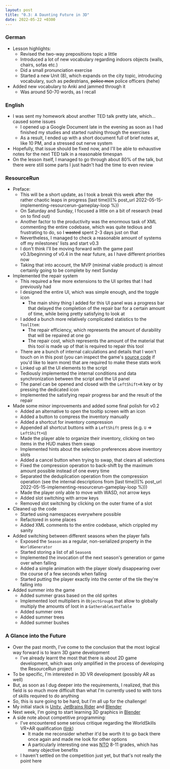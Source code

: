 ```yaml
---
layout: post
title: "0.3: A Daunting Future in 3D"
date: 2022-05-22 +0300
---
```


### German

- Lesson highlights:
  - Revised the two-way prepositions topic a little
  - Introduced a lot of new vocabulary regarding indoors objects (walls, chairs, sofas etc.)
  - Did a small pronunciation exercise
  - Started a new Unit (8), which expands on the city topic, introducing vocabulary, such as pedestrians, ~~police men~~
    police officers (hehe)
- Added new vocabulary to Anki and jammed through it
  - Was around 50-70 words, as I recall

### English

- I was sent my homework about another TED talk pretty late, which... caused some issues
  - I opened up a Google Document late in the evening as soon as I had finished my studies and started rushing through
    the exercises
  - As a result, I ended up with a short document full of brief notes at, like 10 PM, and a stressed out nerve system
- Hopefully, that issue should be fixed now, and I'll be able to exhaustive notes for the next TED talk in a reasonable
  timespan
- On the lesson itself, I managed to go through about 80% of the talk, but there were still some parts I just hadn't
  had the time to even review

### ResourceRun

- Preface:
  - This will be a short update, as I took a break this week after the rather chaotic leaps in progress
    [last time]({% post_url 2022-05-15-implementing-resourcerun-gameplay-loop %})
  - On Saturday and Sunday, I focused a little on a bit of research (read on to find out)
  - Another factor to the productivity was the enormous task of XML commenting the entire codebase, which was quite
    tedious and frustrating to do, so I ~~wasted~~ spent 2-3 days just on that
  - Nevertheless, I managed to check a reasonable amount of systems off my milestones' lists and start v0.3
  - I don't think I'll be moving forward with the game past v0.3/beginning of v0.4 in the near future, as I have
    different priorities now
  - Taking that into account, the MVP (minimal viable product) is almost certainly going to be complete by next Sunday
- Implemented the repair system
  - This required a few more extensions to the UI sprites that I had previously had
  - I designed the entire UI, which was simple enough, and the toggle icon
    - The main shiny thing I added for this UI panel was a progress bar that delayed the completion of the repair bar
      for a certain amount of time, while being pretty satisfying to look at
  - I added a bunch more relatively complicated statistics to the `ToolItem`:
    - The repair efficiency, which represents the amount of durability that will be repaired at one go
    - The repair cost, which represents the amount of the material that this tool is made up of that is required to
      repair this tool
  - There are a bunch of internal calculations and details that I won't touch on in this post (you can inspect the
    game's [source code](https://github.com/kanpov/ResourceRun) if you'd like to learn more) that are required to make
    these stats work
  - Linked up all the UI elements to the script
  - Tediously implemented the internal conditions and data synchronization between the script and the UI panel
  - The panel can be opened and closed with the `LeftShift+R` key or by pressing the dedicated icon
  - Implemented the satisfying repair progress bar and the result of the repair
- Made some minor improvements and added some final polish for v0.2
  - Added an alternative to open the tooltip screen with an icon
  - Added a button to compress the inventory manually
  - Added a shortcut for inventory compression
  - Appended all shortcut buttons with a `LeftShift` press (e.g. `U` => `LeftShift+U`)
  - Made the player able to organize their inventory, clicking on two items in the HUD makes them swap
  - Implemented hints about the selection preferences above inventory slots
  - Added a cancel button when trying to swap, that clears all selections
  - Fixed the compression operation to back-shift by the maximum amount possible instead of one every time
  - Separated the deduplication operation from the compression operation (see the internal descriptions from
    [last time]({% post_url 2022-05-15-implementing-resourcerun-gameplay-loop %}))
  - Made the player only able to move with WASD, not arrow keys
  - Added slot switching with arrow keys
  - Removed slot switching by clicking on the outer frame of a slot
- Cleaned up the code
  - Started using namespaces everywhere possible
  - Refactored in some places
  - Added XML comments to the entire codebase, which crippled my sanity
- Added switching between different seasons when the player falls
  - Exposed the `Season` as a regular, non-serialized property in the `WorldGenerator`
  - Started storing a list of all `Season`s
  - Implemented the invocation of the next season's generation or game over when falling
  - Added a simple animation with the player slowly disappearing over the course of a few seconds when falling
  - Started putting the player exactly into the center of the tile they're falling into
- Added summer into the game
  - Added summer grass based on the old sprites
  - Implemented loot multipliers in `ObjectGroup`s that allow to globally multiply the amounts of loot in a 
    `GatherableLootTable`
  - Added summer ores
  - Added summer trees
  - Added summer bushes

### A Glance into the Future

- Over the past month, I've come to the conclusion that the most logical way forward is to learn 3D game development
  - I've already learnt the most that there is about 2D game development, which was only amplified in the process of
    developing the ResourceRun project
- To be specific, I'm interested in 3D VR development (possibly AR as well)
- But, as soon as I dug deeper into the requirements, I realized, that this field is so much more difficult than
  what I'm currently used to with tons of skills required to do anything
- So, this is sure going to be hard, but I'm all up for the challenge!
- My initial stack is [Unity](https://unity.com), [JetBrains Rider](https://www.jetbrains.com/rider/) and
  [Blender](https://blender.org)
- Next week, I'm going to start learning 3D graphics in [Blender](https://blender.org)
- A side note about competitive programming:
  - I've encountered some serious critique regarding the WorldSkills VR+AR qualification ([link](https://habr.com/ru/post/652423/))
    - It made me reconsider whether it'd be worth it to go back there once again and made me look for other options
    - A particularly interesting one was [NTO](https://ntcontest.ru) 8-11 grades, which has many objective benefits
  - I haven't settled on the competition just yet, but that's not really the point here
